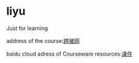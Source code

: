 # liyu

Just for learning

address of the course:<a href="https://www.kuazhu.com/">跨猪网</a>

 baidu cloud adress of  Courseware resources:<a href="https://pan.baidu.com/s/1ZYZtHfMDH8r2P3e-yhUoqQ#list/path=%2F">课件</a>
